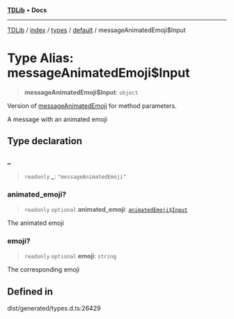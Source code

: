 [**TDLib**](../../../../../../README.md) • **Docs**

***

[TDLib](../../../../../../modules.md) / [index](../../../../../README.md) / [types](../../../README.md) / [default](../README.md) / messageAnimatedEmoji$Input

# Type Alias: messageAnimatedEmoji$Input

> **messageAnimatedEmoji$Input**: `object`

Version of [messageAnimatedEmoji](messageAnimatedEmoji.md) for method parameters.

A message with an animated emoji

## Type declaration

### \_

> `readonly` **\_**: `"messageAnimatedEmoji"`

### animated\_emoji?

> `readonly` `optional` **animated\_emoji**: [`animatedEmoji$Input`](animatedEmoji$Input-1.md)

The animated emoji

### emoji?

> `readonly` `optional` **emoji**: `string`

The corresponding emoji

## Defined in

dist/generated/types.d.ts:26429

